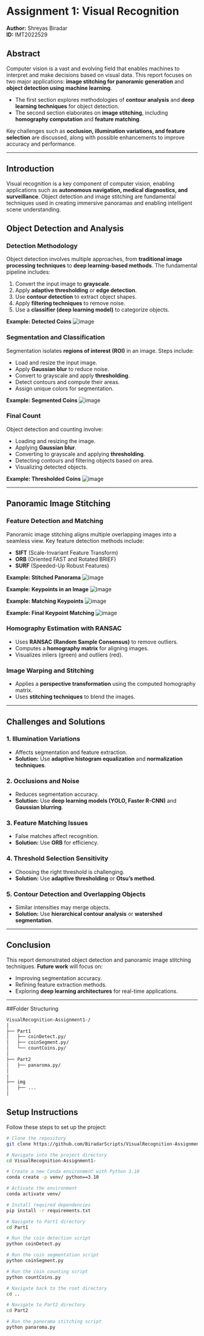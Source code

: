 # Assignment 1: Visual Recognition

**Author:** Shreyas Biradar  
**ID:** IMT2022529  


## Abstract
Computer vision is a vast and evolving field that enables machines to interpret and make decisions based on visual data. This report focuses on two major applications: **image stitching for panoramic generation** and **object detection using machine learning**. 

- The first section explores methodologies of **contour analysis** and **deep learning techniques** for object detection.  
- The second section elaborates on **image stitching**, including **homography computation** and **feature matching**.

Key challenges such as **occlusion, illumination variations, and feature selection** are discussed, along with possible enhancements to improve accuracy and performance.

---

## Introduction
Visual recognition is a key component of computer vision, enabling applications such as **autonomous navigation, medical diagnostics, and surveillance**. Object detection and image stitching are fundamental techniques used in creating immersive panoramas and enabling intelligent scene understanding.

## Object Detection and Analysis
### Detection Methodology
Object detection involves multiple approaches, from **traditional image processing techniques** to **deep learning-based methods**. The fundamental pipeline includes:
1. Convert the input image to **grayscale**.
2. Apply **adaptive thresholding** or **edge detection**.
3. Use **contour detection** to extract object shapes.
4. Apply **filtering techniques** to remove noise.
5. Use a **classifier (deep learning model)** to categorize objects.

**Example: Detected Coins**
![image](https://github.com/user-attachments/assets/5652d815-c5a7-47b5-9283-57950ea86950)

### Segmentation and Classification
Segmentation isolates **regions of interest (ROI)** in an image. Steps include:
- Load and resize the input image.
- Apply **Gaussian blur** to reduce noise.
- Convert to grayscale and apply **thresholding**.
- Detect contours and compute their areas.
- Assign unique colors for segmentation.

**Example: Segmented Coins**
![image](https://github.com/user-attachments/assets/8c9525d0-76e9-4ab2-aecc-313422e14d67)

### Final Count
Object detection and counting involve:
- Loading and resizing the image.
- Applying **Gaussian blur**.
- Converting to grayscale and applying **thresholding**.
- Detecting contours and filtering objects based on area.
- Visualizing detected objects.

**Example: Thresholded Coins**
![image](https://github.com/user-attachments/assets/7301e2de-9e10-4397-8845-f3b0e024cf64)


---

## Panoramic Image Stitching
### Feature Detection and Matching
Panoramic image stitching aligns multiple overlapping images into a seamless view. Key feature detection methods include:
- **SIFT** (Scale-Invariant Feature Transform)
- **ORB** (Oriented FAST and Rotated BRIEF)
- **SURF** (Speeded-Up Robust Features)

**Example: Stitched Panorama**
![image](https://github.com/user-attachments/assets/85eef055-b51c-4eb0-81c7-4fc7e52b9601)

**Example: Keypoints in an Image**
![image](https://github.com/user-attachments/assets/121dea88-f354-4f77-a1be-2759cb8b2239)

**Example: Matching Keypoints**
![image](https://github.com/user-attachments/assets/d8f35e57-37ac-43ae-99df-cf2aa168efee)

**Example: Final Keypoint Matching**
![image](https://github.com/user-attachments/assets/ca578aea-9c16-4b3b-86cc-d61e68e7e568)

### Homography Estimation with RANSAC
- Uses **RANSAC (Random Sample Consensus)** to remove outliers.
- Computes a **homography matrix** for aligning images.
- Visualizes inliers (green) and outliers (red).

### Image Warping and Stitching
- Applies a **perspective transformation** using the computed homography matrix.
- Uses **stitching techniques** to blend the images.

---

## Challenges and Solutions
### 1. Illumination Variations
- Affects segmentation and feature extraction.
- **Solution:** Use **adaptive histogram equalization** and **normalization techniques**.

### 2. Occlusions and Noise
- Reduces segmentation accuracy.
- **Solution:** Use **deep learning models (YOLO, Faster R-CNN)** and **Gaussian blurring**.

### 3. Feature Matching Issues
- False matches affect recognition.
- **Solution:** Use **ORB** for efficiency.

### 4. Threshold Selection Sensitivity
- Choosing the right threshold is challenging.
- **Solution:** Use **adaptive thresholding** or **Otsu’s method**.

### 5. Contour Detection and Overlapping Objects
- Similar intensities may merge objects.
- **Solution:** Use **hierarchical contour analysis** or **watershed segmentation**.

---

## Conclusion
This report demonstrated object detection and panoramic image stitching techniques. **Future work** will focus on:
- Improving segmentation accuracy.
- Refining feature extraction methods.
- Exploring **deep learning architectures** for real-time applications.

---
##Folder Structuring
```bash
VisualRecognition-Assignment1-/
│
├── Part1                  
│   ├── coinDetect.py/             
│   ├── coinSegment.py/                
│   └── countCoins.py/
│
├── Part2                      
│   ├── panaroma.py/ 
│                     
|
├── img
│   ├── ...
│                                              
```
## Setup Instructions

Follow these steps to set up the project:

```bash
# Clone the repository
git clone https://github.com/BiradarScripts/VisualRecognition-Assignment1-.git

# Navigate into the project directory
cd VisualRecognition-Assignment1-

# Create a new Conda environment with Python 3.10
conda create -p venv/ python==3.10

# Activate the environment
conda activate venv/

# Install required dependencies
pip install -r requirements.txt

# Navigate to Part1 directory
cd Part1

# Run the coin detection script
python coinDetect.py

# Run the coin segmentation script
python coinSegment.py

# Run the coin counting script
python countCoins.py

# Navigate back to the root directory
cd ..

# Navigate to Part2 directory
cd Part2

# Run the panorama stitching script
python panaroma.py
```


